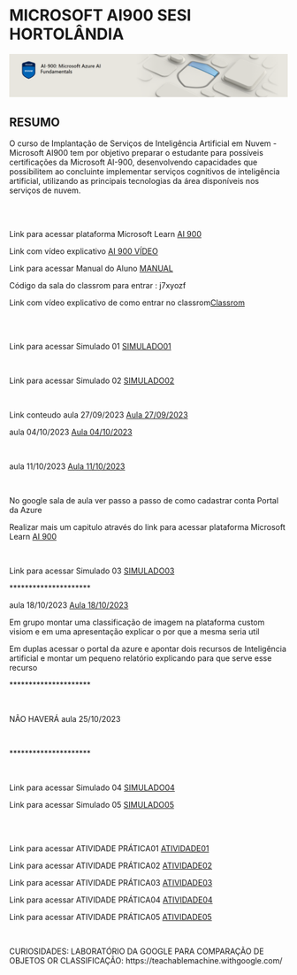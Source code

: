 # MICROSOFT AI900 SESI HORTOLÂNDIA

<img src="ai.PNG"> 

<h2>RESUMO</h2>

<p>
O curso de Implantação de Serviços de Inteligência Artificial em Nuvem - Microsoft AI900 tem por objetivo preparar o estudante para possíveis certificações da Microsoft AI-900, desenvolvendo capacidades que possibilitem ao concluinte implementar serviços cognitivos de inteligência artificial, utilizando as principais tecnologias da área disponíveis nos serviços de nuvem.</P>
<br>
<br>

<p>Link para acessar plataforma Microsoft Learn <a href="https://learn.microsoft.com/pt-br/users/51140266/collections/p6ppcydkn77zqn">AI 900</a></p>
<p>Link com vídeo explicativo <a href="https://www.youtube.com/watch?v=t9yyzw2J8bo">AI 900 VÍDEO</a></p>
<p>Link para acessar Manual do Aluno <a  href="https://sumare.sp.senai.br/galeriaimagens/imageviewer.ashx?Url=30469">MANUAL</a></p>
<P>Código da sala do classrom para entrar : j7xyozf </P>
<p>Link com vídeo explicativo  de como entrar no classrom<a href="https://www.youtube.com/watch?v=4HZ7PiMaank">Classrom</a></p>

<BR>
<BR>
<p>Link para acessar Simulado 01 <a  href="https://docs.google.com/forms/d/e/1FAIpQLScOCkxZGAlemgtcZqxw9N24Xb-VAGLmRiGAfIR9mEP4fMjXjA/viewform?pli=1&fbzx=-8445268781376170556">SIMULADO01</a></p>
<br>
<p>Link para acessar Simulado 02 <a  href="https://docs.google.com/forms/d/e/1FAIpQLSenGcSR3M1p7jPc6iiwtIu1Ee1VSLLgNf521dyYBWUnilJLIA/viewform?usp=sf_link">SIMULADO02</a></p>
<br>



<p>Link conteudo aula 27/09/2023 <a  href="https://learn.microsoft.com/pt-br/training/paths/create-no-code-predictive-models-azure-machine-learning/">Aula 27/09/2023</a></p> 

<p>aula 04/10/2023 <a  href="https://classroom.google.com/u/1/c/NjIzMzE0Njg5OTUz/a/NTkwMzMyODEyNDA5/submissions/by-status/and-sort-first-name/all">Aula 04/10/2023</a></p>
<br>

<p>aula 11/10/2023 <a  href="https://classroom.google.com/u/2/w/NjIzMzE0Njg5OTUz/t/all">Aula 11/10/2023</a></p>
<br>
<p>No google sala de aula ver passo a passo de como cadastrar conta Portal da Azure</p>

<p>Realizar mais um capitulo através do link para acessar plataforma Microsoft Learn <a href="https://learn.microsoft.com/pt-br/users/51140266/collections/p6ppcydkn77zqn">AI 900</a></p>
<br>
<p>Link para acessar Simulado 03 <a  href="https://docs.google.com/forms/d/e/1FAIpQLSdhy63KCMVMUqTa8enor4ioo7UobQKFCF3XK3huXiRxnb90Ow/viewform?usp=sf_link">SIMULADO03</a></p>
<p>*********************</p>

<p>aula 18/10/2023 <a  href="https://www.customvision.ai/">Aula 18/10/2023</a></p>

<p> Em grupo montar uma classificação de imagem na plataforma custom visiom e em uma apresentação explicar o por que a mesma seria util</p>

<p>Em duplas acessar o portal da azure e apontar dois recursos de Inteligência artificial e montar um pequeno relatório explicando para que serve esse recurso</p>

<p>*********************</p>
<br>
<p>NÃO HAVERÁ aula 25/10/2023 </p>
<br>
<p>*********************</p>
<br>
<p>Link para acessar Simulado 04 <a  href="">SIMULADO04</a></p>
<p>Link para acessar Simulado 05 <a  href="">SIMULADO05</a></p>

<BR>

<BR>





<p>Link para acessar ATIVIDADE PRÁTICA01 <a  href="">ATIVIDADE01</a></p>
<p>Link para acessar ATIVIDADE PRÁTICA02 <a  href="">ATIVIDADE02</a></p>
<p>Link para acessar ATIVIDADE PRÁTICA03 <a  href="">ATIVIDADE03</a></p>
<p>Link para acessar ATIVIDADE PRÁTICA04 <a  href="">ATIVIDADE04</a></p>
<p>Link para acessar ATIVIDADE PRÁTICA05 <a  href="">ATIVIDADE05</a></p>

<br>
<p>CURIOSIDADES: LABORATÓRIO DA GOOGLE PARA COMPARAÇÃO DE OBJETOS OR CLASSIFICAÇÃO: https://teachablemachine.withgoogle.com/</p>

